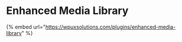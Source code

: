 # Enhanced Media Library

{% embed url="https://wpuxsolutions.com/plugins/enhanced-media-library" %}

